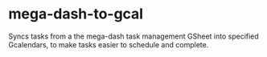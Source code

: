 mega-dash-to-gcal
=================
Syncs tasks from a the mega-dash task management GSheet into specified Gcalendars, to make tasks easier to schedule and complete.